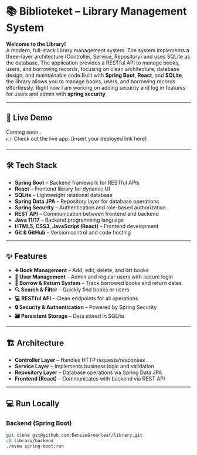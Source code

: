 # 📚 Biblioteket – Library Management System

**Welcome to the Library!**  
A modern, full-stack library management system. The system implements a three-layer architecture (Controller, Service, Repository) and uses SQLite as the database. The application provides a RESTful API to manage books, users, and borrowing records, focusing on clean architecture, database design, and maintainable code.Built with **Spring Boot**, **React**, and **SQLite**, the library allows you to manage books, users, and borrowing records effortlessly. Right now I am working on adding security and log in features for users and admin with **spring security**

---

## 🚀 Live Demo
Coming soon..  
👉 Check out the live app: [Insert your deployed link here]

---

## 🛠️ Tech Stack

- **Spring Boot** – Backend framework for RESTful APIs
- **React** – Frontend library for dynamic UI
- **SQLite** – Lightweight relational database
- **Spring Data JPA** – Repository layer for database operations
- **Spring Security** – Authentication and role-based authorization
- **REST API** – Communication between frontend and backend
- **Java 11/17** – Backend programming language
- **HTML5, CSS3, JavaScript (React)** – Frontend development
- **Git & GitHub** – Version control and code hosting

---

## ✨ Features

- **➕ Book Management** – Add, edit, delete, and list books
- **👤 User Management** – Admin and regular users with secure login
- **🔄 Borrow & Return System** – Track borrowed books and return dates
- **🔍 Search & Filter** – Quickly find books or users
- **💻 RESTful API** – Clean endpoints for all operations
- **🔒 Security & Authentication** – Powered by Spring Security
- **🗃️ Persistent Storage** – Data stored in SQLite

---

## 🏗️ Architecture

- **Controller Layer** – Handles HTTP requests/responses
- **Service Layer** – Implements business logic and validation
- **Repository Layer** – Database operations via Spring Data JPA
- **Frontend (React)** – Communicates with backend via REST API

---

## 💻 Run Locally

### Backend (Spring Boot)

```bash
git clone git@github.com:DeniseGreenleaf/library.git
cd library/backend
./mvnw spring-boot:run
